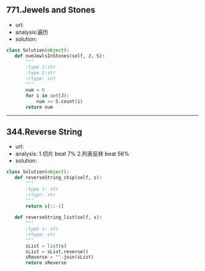 ## 771.Jewels and Stones

 - url:
 - analysis:遍历
 - solution:
 
 ```python
class Solution(object):
    def numJewlsInStones(self, J, S):
        """
        :type J:str
        :type S:str
        :rtype: int
        """
        num = 0
        for i in set(J):
            num += S.count(i)
        return num
 ```

----------
## 344.Reverse String

 - url:
 - analysis: 1.切片  beat 7% 2.列表反转 beat 56%
 - solution:
 
 ```python
class Solution(object):
    def reverseString_chip(self, s):
        """
        :type s: str
        :rtypr: str
        """
        return s[::-1]
        
    def reverseString_list(self, s):
        """
        :type s: str
        :rtype: str
        """
        sList = list(s)
        sList = sList.reverse()
        sReverse = "".join(sList)
        return sReverse
```